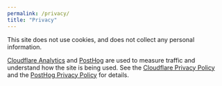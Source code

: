 ```yaml
---
permalink: /privacy/
title: "Privacy"
---
```


This site does not use cookies, and does not collect any personal information.

[Cloudflare Analytics](https://www.cloudflare.com/web-analytics) and [PostHog](https://posthog.com/) are used to measure traffic and understand how the site is being used. See the [Cloudflare Privacy Policy](https://www.cloudflare.com/privacypolicy/) and the [PostHog Privacy Policy](https://posthog.com/privacy) for details.
